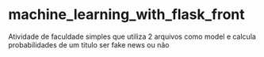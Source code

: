 # machine_learning_with_flask_front
Atividade de faculdade simples que utiliza 2 arquivos como model e calcula probabilidades de um titulo ser fake news ou não
